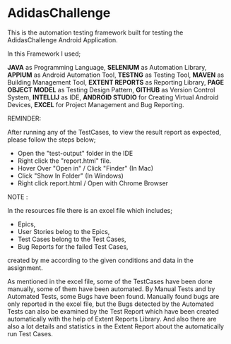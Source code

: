 # AdidasChallenge

This is the automation testing framework built for testing the AdidasChallenge Android Application.

In this Framework I used;

**JAVA**                as Programming Language, 
**SELENIUM**            as Automation Library,
**APPIUM**              as Android Automation Tool,
**TESTNG**              as Testing Tool,
**MAVEN**               as Building Management Tool,
**EXTENT REPORTS**      as Reporting Library,
**PAGE OBJECT MODEL**   as Testing Design Pattern,
**GITHUB**              as Version Control System,
**INTELLIJ**            as IDE,
**ANDROID STUDIO**      for Creating Virtual Android Devices,
**EXCEL**               for Project Management and Bug Reporting.


REMINDER:

After running any of the TestCases, to view the result report as expected, please follow
the steps below;

* Open the "test-output" folder in the IDE
* Right click the "report.html" file.
* Hover Over "Open in" / Click "Finder" (In Mac)
* Click "Show In Folder" (In Windows)
* Right click report.html / Open with Chrome Browser

NOTE : 

In the resources file there is an excel file which includes;

* Epics,
* User Stories belog to the Epics,
* Test Cases belong to the Test Cases,
* Bug Reports for the failed Test Cases,
  
created by me according to the given conditions and data in the assignment.

As mentioned in the excel file, some of the TestCases have been done manually, some of them
have been automated. By Manual Tests and by Automated Tests, some Bugs have been found.
Manually found bugs are only reported in the excel file, but the Bugs detected by the Automated 
Tests can also be examined by the Test Report which have been created automatically with the
help of Extent Reports Library. And also there are also a lot details and statistics in the
Extent Report about the automatically run Test Cases.

